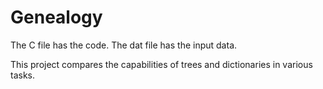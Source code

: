 # Genealogy
The C file has the code.
The dat file has the input data.

This project compares the capabilities of trees and dictionaries in various tasks.
